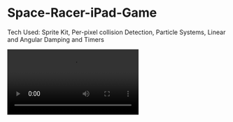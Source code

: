 # Space-Racer-iPad-Game
Tech Used: Sprite Kit, Per-pixel collision Detection, Particle Systems, Linear and Angular Damping and Timers 


![caption](https://github.com/ViktorVarsano/Space-Racer-iPad-Game/blob/main/video.webm)
